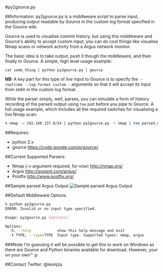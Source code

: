 #py2gource.py

##Information:
py2gource.py is a middleware script to parse input, producing output readable by Gource in the custom log format specified in the Gource wiki.

Gource is used to visualise commit history, but using this middleware and Gource's ability to accept custom input, you can do cool things like visualise Nmap scans or network activity from a Argus network monitor.

The basic idea is to take output, push it though the middleware, and then finally to Gource.  A simple, high level usage example:

`cat some_thing | python py2gource.py | gource`

**NB:** A key part for this type of _live_ input to Gource is to specify the `--realtime --log-format custom -` arguments  so that it will accept its input from *stdin* in the custom log format.

While the parser simply, well, parses, you can simulate a form of history recording of the parsed output using `tee` just before you pipe to Gource. A full usage example, which includes all the required switches for visualising a live Nmap scan:

```bash
% nmap -v 192.168.137.0/24 | python py2gource.py -t nmap | tee parsed_nmap | gource --realtime --log-format custom - -1440x900 --bloom-intensity 0.3 -e 0.2 -i 120 --title "Nmap of 192.168.137.0/24"
```

##Requires:
- python 2.x
- gource https://code.google.com/p/gource/

##Current Supported Parsers:
- Nmap (-v argument required, for now)    http://nmap.org/
- Argus   http://qosient.com/argus/
- Postfix http://www.postfix.org/

##Sample parsed Argus Output
![Sample parsed Argus Output](http://i.imgur.com/eDc3EPlh.png)

##Default Middleware Options
``` bash
% python py2gource.py
ERROR: Invalid or no input type specified.

Usage: py2gource.py [options]

Options:
  -h, --help            show this help message and exit
  -t TYPE, --type=TYPE  Input type. Supported types: nmap, argus
```

###Note
I'm guessing it will be possible to get this to work on Windows as there are Gource and Python binaries available for download. However, your on your own™ :p

##Contact
Twitter: @leonjza
